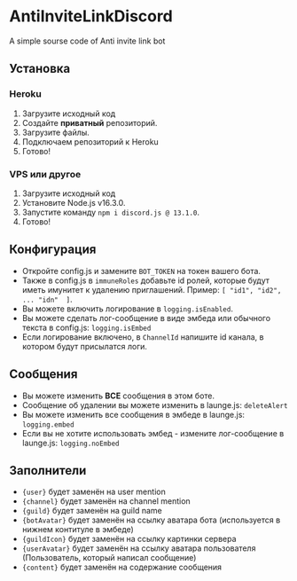 # AntiInviteLinkDiscord

A simple sourse code of Anti invite link bot

## Установка
### Heroku

1. Загрузите исходный код
2. Создайте **приватный** репозиторий.
3. Загрузите файлы.
4. Подключаем репозиторий к Heroku
5. Готово!

### VPS или другое

1. Загрузите исходный код
2. Установите Node.js v16.3.0.
3. Запустите команду `npm i discord.js @ 13.1.0`.
4. Готово!

## Конфигурация

* Откройте config.js и замените `BOT_TOKEN` на токен вашего бота.
* Также в config.js в `immuneRoles` добавьте id ролей, которые будут иметь имунитет к удалению приглашений. Пример: `[ "id1", "id2", ... "idn"  ]`. 
* Вы можете включить логирование в `logging.isEnabled`.
* Вы можете сделать лог-сообщение в виде эмбеда или обычного текста в config.js: `logging.isEmbed`
* Если логирование включено, в `ChannelId` напишите id канала, в котором будут присылатся логи.

## Сообщения

* Вы можете изменить **ВСЕ** сообщения в этом боте.
* Сообщение об удалении вы можете изменить в launge.js: `deleteAlert`
* Вы можете изменить все сообщения в эмбеде в launge.js: `logging.embed`
* Если вы не хотите использовать эмбед - измените лог-сообщение в launge.js: `logging.noEmbed` 

## Заполнители

* `{user}` будет заменён на user mention
* `{channel}` будет заменён на channel mention
* `{guild}` будет заменён на guild name
* `{botAvatar}` будет заменён на ссылку аватара бота (используется в нижнем контитуле в эмбеде)
* `{guildIcon}` будет заменён на ссылку картинки сервера
* `{userAvatar}` будет заменён на ссылку аватара пользователя (Пользователь, который написал сообщение)
* `{content}` будет заменён на содержание сообщения

#

